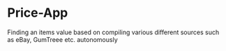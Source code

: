 # Price-App
Finding an items value based on compiling various different sources such as eBay, GumTreee etc. autonomously
